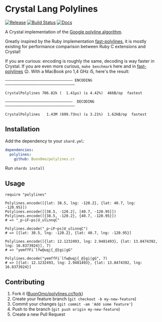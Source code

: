 # Crystal Lang Polylines


[![Release](https://img.shields.io/github/release/BuonOmo/polylines.cr.svg)](https://github.com/BuonOmo/polylines.cr/releases)
[![Build Status](https://github.com/BuonOmo/polylines.cr/workflows/CI/badge.svg)](https://github.com/BuonOmo/polylines.cr/actions?query=workflow%3A%22CI%22+event%3Apush+branch%3Amain)
[![Docs](https://img.shields.io/badge/docs-available-brightgreen.svg)](https://buonomo.github.io/polylines.cr/)


A Crystal implementation of the [Google polyline algorithm](https://code.google.com/apis/maps/documentation/utilities/polylinealgorithm.html).

Greatly inspired by the Ruby implementation [fast-polylines](https://github.com/klaxit/fast-polylines), it is mostly
existing for performance comparison between Ruby C extensions and Crystal!

If you are curious: encoding is roughly the same, decoding is way faster in Crystal.
If you are even more curious, `make benchmark` here and in [fast-polylines](https://github.com/klaxit/fast-polylines) 😉.
With a MacBook pro 1,4 GHz i5, here's the result:

```text
——————————————————————————————— ENCODING ————————————————————————————————

CrystalPolylines 706.82k (  1.41µs) (± 4.42%)  466B/op  fastest

———————————————————————————————  DECODING ————————————————————————————————

CrystalPolylines   1.43M (699.73ns) (± 3.21%)  1.62kB/op  fastest
```

## Installation

Add the dependency to your `shard.yml`:

```yaml
dependencies:
  polylines:
    github: BuonOmo/polylines.cr
```

Run `shards install`

## Usage

```crystal
require "polylines"

Polylines.encode([{lat: 38.5, lng: -120.2}, {lat: 40.7, lng: -120.95}])
Polylines.encode([[38.5, -120.2], [40.7, -120.95]])
Polylines.encode([{38.5, -120.2}, {40.7, -120.95}])
# => "_p~iF~ps|U_ulLnnqC"

Polylines.decode("_p~iF~ps|U_ulLnnqC")
# => [{lat: 38.5, lng: -120.2}, {lat: 40.7, lng: -120.95}]

Polylines.encode([{lat: 12.1232493, lng: 2.9481493}, {lat: 13.8474392, lng: 16.8373924}], 7)
# => "yemffFi`lfw@uqj{_@}gi|gG"

Polylines.decode("yemffFi`lfw@uqj{_@}gi|gG", 7)
# => [{lat: 12.1232493, lng: 2.9481493}, {lat: 13.8474392, lng: 16.8373924}]
```

## Contributing

1. Fork it ([BuonOmo/polylines.cr/fork](https://github.com/BuonOmo/polylines.cr/fork))
2. Create your feature branch (`git checkout -b my-new-feature`)
3. Commit your changes (`git commit -am 'Add some feature'`)
4. Push to the branch (`git push origin my-new-feature`)
5. Create a new Pull Request
